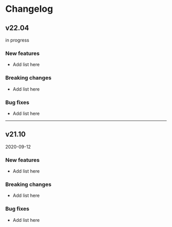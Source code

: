# Changelog

## v22.04
in progress

### New features
- Add list here

### Breaking changes
- Add list here

### Bug fixes
- Add list here

---

## v21.10
2020-09-12

### New features
- Add list here

### Breaking changes
- Add list here

### Bug fixes
- Add list here
